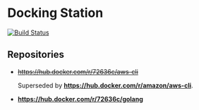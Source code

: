 # Docking Station

[![Build
Status](https://cloud.drone.io/api/badges/72636c/docking-station/status.svg)](https://cloud.drone.io/72636c/docking-station)

## Repositories

- ~~<https://hub.docker.com/r/72636c/aws-cli>~~

  Superseded by **<https://hub.docker.com/r/amazon/aws-cli>**.

- **<https://hub.docker.com/r/72636c/golang>**
